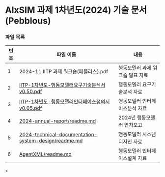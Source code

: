 # AIxSIM 과제 1차년도(2024) 기술 문서 (Pebblous)

### 파일 목록
번호 | 파일 이름 | 내용
--- | ------------ | -------------
1 | 2024-11 IITP 과제 워크숍(페블러스).pdf | 행동모델러 과제 워크숍 발표 자료
2 | [IITP-1차년도-행동모델러요구기술분석서v0.50.pdf](./IITP-1차년도-행동모델러요구기술분석서v0.50.pdf) | 행동모델러 요구기술분석 자료
3 | [IITP-1차년도-행동모델러인터페이스정의서v0.05.pdf](./IITP-1차년도-행동모델러인터페이스정의서v0.05.pdf) | 행동모델러 인터페이스분석 자료
4 | [2024-annual-report/readme.md](./2024-annual-report/readme.md) | 2024년 행동모델러 연차보고
5 | [2024-technical-documentation-system-design/readme.md](./2024-technical-documentation-system-design/readme.md) | 행동모델러 시스템 디자인 자료
6 | [AgentXML/readme.md](./AgentXML/readme.md)| 행동모델러 인터페이스설계 자료
<
